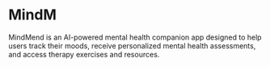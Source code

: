 # MindM
MindMend is an AI-powered mental health companion app designed to help users track their moods, receive personalized mental health assessments, and access therapy exercises and resources. 

